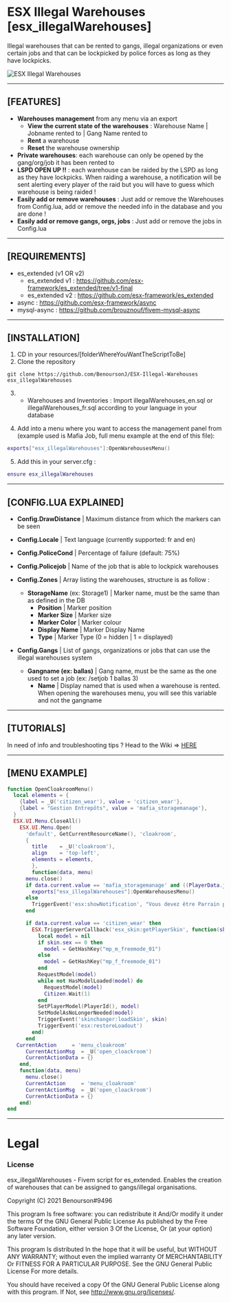 # ESX Illegal Warehouses [esx_illegalWarehouses]

Illegal warehouses that can be rented to gangs, illegal organizations or even certain jobs and that can be lockpicked by police forces as long as they have lockpicks.

![ESX Illegal Warehouses](https://repository-images.githubusercontent.com/334149890/e1b1e180-825e-11eb-9af3-8090fa4ff811)

***

## [FEATURES]


* **Warehouses management** from any menu via an export
  * **View the current state of the warehouses** : Warehouse Name | Jobname rented to | Gang Name rented to
  * **Rent** a warehouse
  * **Reset** the warehouse ownership
* **Private warehouses**: each warehouse can only be opened by the gang/org/job it has been rented to
* **LSPD OPEN UP !!** : each warehouse can be raided by the LSPD as long as they have lockpicks. When raiding a warehouse, a notification will be sent alerting every player of the raid but you will have to guess which warehouse is being raided !
* **Easily add or remove warehouses** : Just add or remove the Warehouses from Config.lua, add or remove the needed info in the database and you are done !
* **Easily add or remove gangs, orgs, jobs** : Just add or remove the jobs in Config.lua

***

## [REQUIREMENTS]


* es_extended (v1 OR v2)
  * es_extended v1 : https://github.com/esx-framework/es_extended/tree/v1-final
  * es_extended v2 : https://github.com/esx-framework/es_extended
* async          : https://github.com/esx-framework/async
* mysql-async    : https://github.com/brouznouf/fivem-mysql-async

***

## [INSTALLATION]

1) CD in your resources/[folderWhereYouWantTheScriptToBe]
2) Clone the repository
``` git
git clone https://github.com/BenoursonJ/ESX-Illegal-Warehouses esx_illegalWarehouses
```
3) * Warehouses and Inventories : Import illegalWarehouses_en.sql or illegalWarehouses_fr.sql according to your language in your database

4) Add into a menu where you want to access the management panel from (example used is Mafia Job, full menu example at the end of this file):
``` lua
exports["esx_illegalWarehouses"]:OpenWarehousesMenu()
```

5) Add this in your server.cfg :

``` lua
ensure esx_illegalWarehouses
```

***

## [CONFIG.LUA EXPLAINED]
* **Config.DrawDistance** | Maximum distance from which the markers can be seen
* **Config.Locale** | Text language (currently supported: fr and en)
* **Config.PoliceCond** | Percentage of failure (default: 75%)
* **Config.Policejob**	| Name of the job that is able to lockpick warehouses

* **Config.Zones** | Array listing the warehouses, structure is as follow :
  * **StorageName** (ex: Storage1) | Marker name, must be the same than as defined in the DB
    * **Position** | Marker position
    * **Marker Size** | Marker size
    * **Marker Color** | Marker colour
    * **Display Name** | Marker Display Name
    * **Type** | Marker Type (0 = hidden | 1 = displayed)

* **Config.Gangs** | List of gangs, organizations or jobs that can use the illegal warehouses system
  * **Gangname (ex: ballas)** | Gang name, must be the same as the one used to set a job (ex: /setjob 1 ballas 3)
    * **Name** | Display named that is used when a warehouse is rented. When opening the warehouses menu, you will see this variable and not the gangname

***

## [TUTORIALS]

In need of info and troubleshooting tips ?
Head to the Wiki => [HERE](https://github.com/BenoursonJ/ESX-Illegal-Warehouses/wiki)

***

## [MENU EXAMPLE]
``` lua
function OpenCloakroomMenu()
  local elements = {
    {label = _U('citizen_wear'), value = 'citizen_wear'},
    {label = "Gestion Entrepôts", value = 'mafia_storagemanage'},
  }
  ESX.UI.Menu.CloseAll()
    ESX.UI.Menu.Open(
      'default', GetCurrentResourceName(), 'cloakroom',
      {
        title    = _U('cloakroom'),
        align    = 'top-left',
        elements = elements,
        },
        function(data, menu)
      menu.close()
      if data.current.value == 'mafia_storagemanage' and ((PlayerData.job ~= nil and PlayerData.job.name == 'mafia' and PlayerData.job.grade_name == 'boss') or (PlayerData.job2 ~= nil and PlayerData.job2.name == 'mafia' and PlayerData.job2.grade_name == 'boss')) then
        exports["esx_illegalWarehouses"]:OpenWarehousesMenu()
      else
        TriggerEvent('esx:showNotification', "Vous devez être Parrain pour ouvrir ce menu")
      end

      if data.current.value == 'citizen_wear' then
        ESX.TriggerServerCallback('esx_skin:getPlayerSkin', function(skin, jobSkin)
          local model = nil
          if skin.sex == 0 then
            model = GetHashKey("mp_m_freemode_01")
          else
            model = GetHashKey("mp_f_freemode_01")
          end
          RequestModel(model)
          while not HasModelLoaded(model) do
            RequestModel(model)
            Citizen.Wait(1)
          end
          SetPlayerModel(PlayerId(), model)
          SetModelAsNoLongerNeeded(model)
          TriggerEvent('skinchanger:loadSkin', skin)
          TriggerEvent('esx:restoreLoadout')
        end)
      end
   CurrentAction     = 'menu_cloakroom'
      CurrentActionMsg  = _U('open_cloackroom')
      CurrentActionData = {}
    end,
    function(data, menu)
      menu.close()
      CurrentAction     = 'menu_cloakroom'
      CurrentActionMsg  = _U('open_cloackroom')
      CurrentActionData = {}
    end)
end
```

***

# Legal
### License
esx_illegalWarehouses - Fivem script for es_extended. Enables the creation of warehouses that can be assigned to gangs/illegal organisations.

Copyright (C) 2021 Benourson#9496

This program Is free software: you can redistribute it And/Or modify it under the terms Of the GNU General Public License As published by the Free Software Foundation, either version 3 Of the License, Or (at your option) any later version.

This program Is distributed In the hope that it will be useful, but WITHOUT ANY WARRANTY; without even the implied warranty Of MERCHANTABILITY Or FITNESS FOR A PARTICULAR PURPOSE. See the GNU General Public License For more details.

You should have received a copy Of the GNU General Public License along with this program. If Not, see http://www.gnu.org/licenses/.
